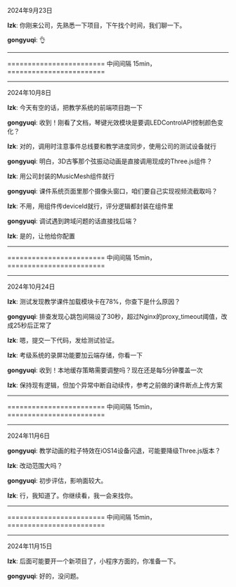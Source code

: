 2024年9月23日

**lzk**: 你刚来公司，先熟悉一下项目，下午找个时间，我们聊一下。

**gongyuqi**: 👌

---
======================== 中间间隔 15min， ========================

---

2024年10月8日

**lzk**: 今天有空的话，把教学系统的前端项目跑一下

**gongyuqi**: 收到！刚看了文档，琴键光效模块是要调LEDControlAPI控制颜色变化？

**lzk**: 对的，调用时注意事件总线要和教学进度同步，使用公司的测试设备就行

**gongyuqi**: 明白，3D古筝那个弦振动动画是直接调用现成的Three.js组件？

**lzk**: 用公司封装的MusicMesh组件就行

**gongyuqi**: 课件系统页面里那个摄像头窗口，咱们要自己实现视频流截取吗？

**lzk**: 不用，用<VideoBox>组件传deviceId就行，评分逻辑都封装在组件里

**gongyuqi**:  调试遇到跨域问题的话直接找后端？

**lzk**: 是的，让他给你配置


---
======================== 中间间隔 15min， ========================

---

2024年10月24日

**lzk**: 测试发现教学课件加载模块卡在78%，你查下是什么原因？

**gongyuqi**: 排查发现心跳包间隔设了30秒，超过Nginx的proxy_timeout阈值，改成25秒后正常了

**lzk**: 嗯，提交一下代码，发给测试验证。

**lzk**: 考级系统的录屏功能要加云端存储，你看一下

**gongyuqi**: 收到！本地缓存策略需要调整吗？现在还是每5分钟覆盖一次

**lzk**: 保持现有逻辑，但加个异常中断自动续传，参考之前做的课件断点上传方案

---
======================== 中间间隔 15min， ========================

---

2024年11月6日

**gongyuqi**: 教学动画的粒子特效在iOS14设备闪退，可能要降级Three.js版本？

**lzk**: 改动范围大吗？

**gongyuqi**: 初步评估，影响面较大。

**lzk**: 行，我知道了。你继续看，我一会来找你。

---
======================== 中间间隔 15min， ========================

---

2024年11月15日

**lzk**: 后面可能要开一个新项目了，小程序方面的，你准备一下。

**gongyuqi**: 好的，没问题。